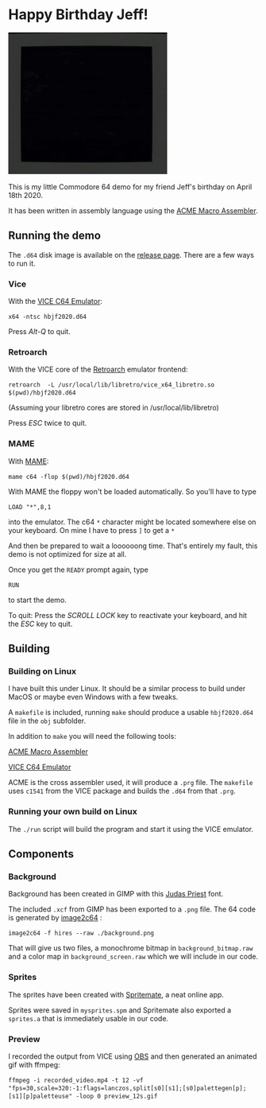 # Happy Birthday Jeff!

![Happy Birtday Jeff!](preview_12s.gif)

This is my little Commodore 64 demo for my friend Jeff's birthday on April 18th 2020.

It has been written in assembly language using the [ACME Macro Assembler](https://sourceforge.net/projects/acme-crossass/).

## Running the demo

The `.d64` disk image is available on the [release page](https://github.com/darvs/hbjf2020/releases). There are a few ways to run it.


### Vice
With the [VICE C64 Emulator](https://vice-emu.sourceforge.io/):
```
x64 -ntsc hbjf2020.d64
```

Press _Alt-Q_ to quit.

### Retroarch
With the VICE core of the [Retroarch](https://www.retroarch.com/) emulator frontend:
```
retroarch  -L /usr/local/lib/libretro/vice_x64_libretro.so $(pwd)/hbjf2020.d64
```
(Assuming your libretro cores are stored in /usr/local/lib/libretro)

Press _ESC_ twice to quit.

### MAME
With [MAME](https://www.mamedev.org/):
```
mame c64 -flop $(pwd)/hbjf2020.d64
```

With MAME the floppy won't be loaded automatically. So you'll have to type 
```
LOAD "*",8,1
```
into the emulator. The c64 `*` character might be located somewhere else on your keyboard. On mine I have to press `]` to get a `*`

And then be prepared to wait a loooooong time. That's entirely my fault, this demo is not optimized for size at all.

Once you get the `READY` prompt again, type
```
RUN
```
to start the demo.

To quit: Press the _SCROLL LOCK_ key to reactivate your keyboard, and hit the _ESC_ key to quit.


## Building

### Building on Linux

I have built this under Linux. It should be a similar process to build under MacOS or maybe even Windows with a few tweaks.

A `makefile` is included, running `make` should produce a usable `hbjf2020.d64` file in the `obj` subfolder.

In addition to `make` you will need the following tools:

[ACME Macro Assembler](https://sourceforge.net/projects/acme-crossass/)

[VICE C64 Emulator](https://vice-emu.sourceforge.io/)

ACME is the cross assembler used, it will produce a `.prg` file. The `makefile` uses `c1541` from the VICE package and builds the `.d64` from that `.prg`.

### Running your own build on Linux

The `./run` script will build the program and start it using the VICE emulator.

## Components

### Background

Background has been created in GIMP with this [Judas Priest](https://fontmeme.com/fonts/judas-priest-font/) font. 

The included `.xcf` from GIMP has been exported to a `.png` file. The 64 code is generated by [image2c64](https://pypi.org/project/c64img/) :

```
image2c64 -f hires --raw ./background.png
```

That will give us two files, a monochrome bitmap in `background_bitmap.raw` and a color map in `background_screen.raw` which we will include in our code.

### Sprites

The sprites have been created with [Spritemate](https://www.spritemate.com/), a neat online app.

Sprites were saved in `mysprites.spm` and Spritemate also exported a `sprites.a` that is immediately usable in our code.

### Preview

I recorded the output from VICE using [OBS](https://obsproject.com/download) and then generated an animated gif with ffmpeg:

```
ffmpeg -i recorded_video.mp4 -t 12 -vf "fps=30,scale=320:-1:flags=lanczos,split[s0][s1];[s0]palettegen[p];[s1][p]paletteuse" -loop 0 preview_12s.gif
```
